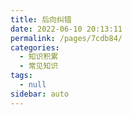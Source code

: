 ```yaml
---
title: 后向纠错
date: 2022-06-10 20:13:11
permalink: /pages/7cdb84/
categories: 
  - 知识积累
  - 常见知识
tags: 
  - null
sidebar: auto
---
```

